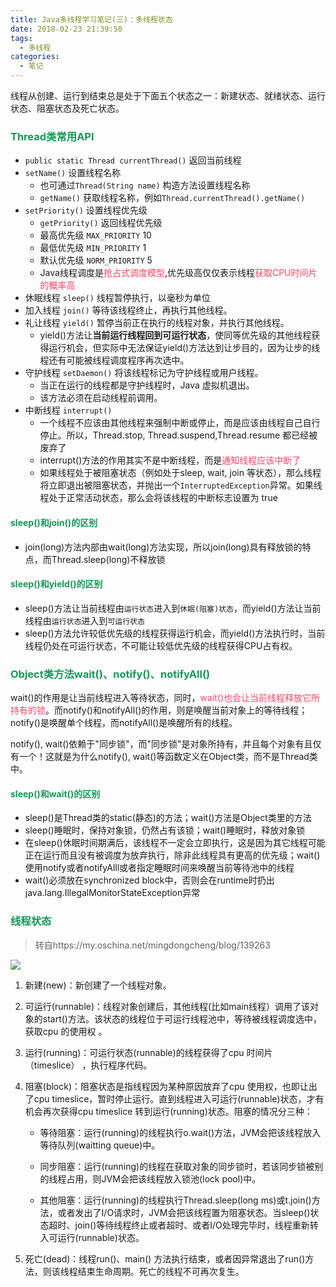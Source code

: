 ```yaml
---
title: Java多线程学习笔记(三)：多线程状态
date: 2018-02-23 21:39:50
tags: 
  - 多线程
categories:
  - 笔记
---
```


线程从创建、运行到结束总是处于下面五个状态之一：新建状态、就绪状态、运行状态、阻塞状态及死亡状态。

<!-- more -->

### <font color = "#159957">Thread类常用API</font>

* ``public static Thread currentThread()`` 返回当前线程
* ``setName()`` 设置线程名称
    * 也可通过``Thread(String name)`` 构造方法设置线程名称
    * ``getName()`` 获取线程名称，例如``Thread.currentThread().getName()``
* ``setPriority()`` 设置线程优先级
    * ``getPriority()`` 返回线程优先级
    * 最高优先级 ``MAX_PRIORITY`` 10
    * 最低优先级 ``MIN_PRIORITY`` 1
    * 默认优先级 ``NORM_PRIORITY`` 5
    * Java线程调度是<font color = "#FE4365">抢占式调度模型</font>,优先级高仅仅表示线程<font color = "#FE4365">获取CPU时间片的概率高</font>
* 休眠线程 ``sleep()`` 线程暂停执行，以毫秒为单位
* 加入线程 ``join()`` 等待该线程终止，再执行其他线程。
* 礼让线程 ``yield()`` 暂停当前正在执行的线程对象，并执行其他线程。
    * yield()方法让**当前运行线程回到可运行状态**，使同等优先级的其他线程获得运行机会，但实际中无法保证yield()方法达到让步目的，因为让步的线程还有可能被线程调度程序再次选中。
* 守护线程 ``setDaemon()`` 将该线程标记为守护线程或用户线程。
    * 当正在运行的线程都是守护线程时，Java 虚拟机退出。 
    * 该方法必须在启动线程前调用。 
* 中断线程 ``interrupt()``
    * 一个线程不应该由其他线程来强制中断或停止，而是应该由线程自己自行停止。所以，Thread.stop, Thread.suspend,Thread.resume 都已经被废弃了
    * interrupt()方法的作用其实不是中断线程，而是<font color = "#FE4365">通知线程应该中断了</font>
    * 如果线程处于被阻塞状态（例如处于sleep, wait, join 等状态），那么线程将立即退出被阻塞状态，并抛出一个``InterruptedException``异常。如果线程处于正常活动状态，那么会将该线程的中断标志设置为 true
    

#### <font color = "#159957">sleep()和join()的区别</font>

* join(long)方法内部由wait(long)方法实现，所以join(long)具有释放锁的特点，而Thread.sleep(long)不释放锁

#### <font color = "#159957">sleep()和yield()的区别</font>

* sleep()方法让当前线程由``运行状态``进入到``休眠(阻塞)状态``，而yield()方法让当前线程由``运行状态``进入到``可运行状态``
* sleep()方法允许较低优先级的线程获得运行机会，而yield()方法执行时，当前线程仍处在可运行状态，不可能让较低优先级的线程获得CPU占有权。

### <font color = "#159957">Object类方法wait()、notify()、notifyAll()</font>

wait()的作用是让当前线程进入等待状态，同时，<font color = "#FE4365">wait()也会让当前线程释放它所持有的锁</font>。而notify()和notifyAll()的作用，则是唤醒当前对象上的等待线程；notify()是唤醒单个线程，而notifyAll()是唤醒所有的线程。

notify(), wait()依赖于"同步锁"，而"同步锁"是对象所持有，并且每个对象有且仅有一个！这就是为什么notify(), wait()等函数定义在Object类，而不是Thread类中。

#### <font color = "#159957">sleep()和wait()的区别</font>

* sleep()是Thread类的static(静态)的方法；wait()方法是Object类里的方法
* sleep()睡眠时，保持对象锁，仍然占有该锁；wait()睡眠时，释放对象锁
* 在sleep()休眠时间期满后，该线程不一定会立即执行，这是因为其它线程可能正在运行而且没有被调度为放弃执行，除非此线程具有更高的优先级；wait()使用notify或者notifyAlll或者指定睡眠时间来唤醒当前等待池中的线程
* wait()必须放在synchronized block中，否则会在runtime时扔出java.lang.IllegalMonitorStateException异常

### <font color = "#159957">线程状态</font>

>转自https://my.oschina.net/mingdongcheng/blog/139263

![](/images/article_pictures/MultiThread1.jpg)

1. 新建(new)：新创建了一个线程对象。

2. 可运行(runnable)：线程对象创建后，其他线程(比如main线程）调用了该对象的start()方法。该状态的线程位于可运行线程池中，等待被线程调度选中，获取cpu 的使用权 。

3. 运行(running)：可运行状态(runnable)的线程获得了cpu 时间片（timeslice） ，执行程序代码。

4. 阻塞(block)：阻塞状态是指线程因为某种原因放弃了cpu 使用权，也即让出了cpu timeslice，暂时停止运行。直到线程进入可运行(runnable)状态，才有机会再次获得cpu timeslice 转到运行(running)状态。阻塞的情况分三种： 
    * 等待阻塞：运行(running)的线程执行o.wait()方法，JVM会把该线程放入等待队列(waitting queue)中。

    * 同步阻塞：运行(running)的线程在获取对象的同步锁时，若该同步锁被别的线程占用，则JVM会把该线程放入锁池(lock pool)中。

    * 其他阻塞：运行(running)的线程执行Thread.sleep(long ms)或t.join()方法，或者发出了I/O请求时，JVM会把该线程置为阻塞状态。当sleep()状态超时、join()等待线程终止或者超时、或者I/O处理完毕时，线程重新转入可运行(runnable)状态。

5. 死亡(dead)：线程run()、main() 方法执行结束，或者因异常退出了run()方法，则该线程结束生命周期。死亡的线程不可再次复生。 



